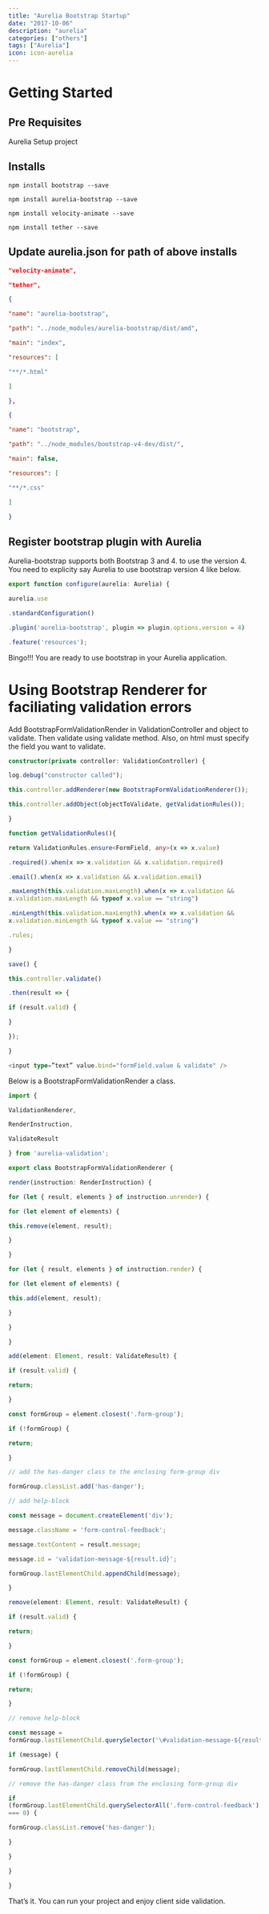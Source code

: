 ```yaml
---
title: "Aurelia Bootstrap Startup"
date: "2017-10-06"
description: "aurelia"
categories: ["others"]
tags: ["Aurelia"]
icon: icon-aurelia
---
```



Getting Started
===============

Pre Requisites
--------------

Aurelia Setup project

Installs
--------

``` node
npm install bootstrap --save

npm install aurelia-bootstrap --save

npm install velocity-animate --save

npm install tether --save
```

Update aurelia.json for path of above installs
----------------------------------------------

``` json
"velocity-animate",

"tether",

{

"name": "aurelia-bootstrap",

"path": "../node_modules/aurelia-bootstrap/dist/amd",

"main": "index",

"resources": [

"**/*.html"

]

},

{

"name": "bootstrap",

"path": "../node_modules/bootstrap-v4-dev/dist/",

"main": false,

"resources": [

"**/*.css"

]

}

```

Register bootstrap plugin with Aurelia
--------------------------------------

Aurelia-bootstrap supports both Bootstrap 3 and 4. to use the version 4.
You need to explicity say Aurelia to use bootstrap version 4 like below.

``` ts
export function configure(aurelia: Aurelia) {

aurelia.use

.standardConfiguration()

.plugin('aurelia-bootstrap', plugin => plugin.options.version = 4)

.feature('resources');
```

Bingo!!! You are ready to use bootstrap in your Aurelia application.

Using Bootstrap Renderer for faciliating validation errors
==========================================================

Add BootstrapFormValidationRender in ValidationController and object to
validate. Then validate using validate method. Also, on html must
specify the field you want to validate.

``` ts
constructor(private controller: ValidationController) {

log.debug("constructor called");

this.controller.addRenderer(new BootstrapFormValidationRenderer());

this.controller.addObject(objectToValidate, getValidationRules());

}

function getValidationRules(){

return ValidationRules.ensure<FormField, any>(x => x.value)

.required().when(x => x.validation && x.validation.required)

.email().when(x => x.validation && x.validation.email)

.maxLength(this.validation.maxLength).when(x => x.validation &&
x.validation.maxLength && typeof x.value == "string")

.minLength(this.validation.maxLength).when(x => x.validation &&
x.validation.minLength && typeof x.value == "string")

.rules;

}

save() {

this.controller.validate()

.then(result => {

if (result.valid) {

}

});

}

<input type=”text” value.bind="formField.value & validate" />

```

Below is a BootstrapFormValidationRender a class.

``` ts
import {

ValidationRenderer,

RenderInstruction,

ValidateResult

} from 'aurelia-validation';

export class BootstrapFormValidationRenderer {

render(instruction: RenderInstruction) {

for (let { result, elements } of instruction.unrender) {

for (let element of elements) {

this.remove(element, result);

}

}

for (let { result, elements } of instruction.render) {

for (let element of elements) {

this.add(element, result);

}

}

}

add(element: Element, result: ValidateResult) {

if (result.valid) {

return;

}

const formGroup = element.closest('.form-group');

if (!formGroup) {

return;

}

// add the has-danger class to the enclosing form-group div

formGroup.classList.add('has-danger');

// add help-block

const message = document.createElement('div');

message.className = 'form-control-feedback';

message.textContent = result.message;

message.id = 'validation-message-${result.id}';

formGroup.lastElementChild.appendChild(message);

}

remove(element: Element, result: ValidateResult) {

if (result.valid) {

return;

}

const formGroup = element.closest('.form-group');

if (!formGroup) {

return;

}

// remove help-block

const message =
formGroup.lastElementChild.querySelector('\#validation-message-${result.id}');

if (message) {

formGroup.lastElementChild.removeChild(message);

// remove the has-danger class from the enclosing form-group div

if
(formGroup.lastElementChild.querySelectorAll('.form-control-feedback').length
=== 0) {

formGroup.classList.remove('has-danger');

}

}

}

}
```

That’s it. You can run your project and enjoy client side validation.
